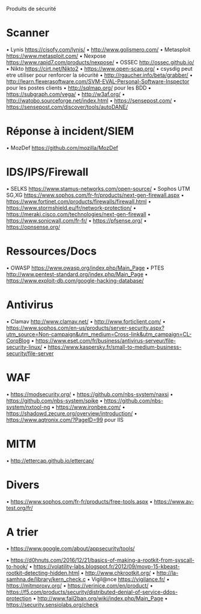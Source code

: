 Produits de sécurité

Scanner
=========
• Lynis https://cisofy.com/lynis/
• http://www.golismero.com/
• Metasploit https://www.metasploit.com/
• Nexpose https://www.rapid7.com/products/nexpose/
• OSSEC http://ossec.github.io/
• Nikto https://cirt.net/Nikto2
• https://www.open-scap.org/
• csysdig peut etre utiliser pour renforcer la sécurité
• http://rgaucher.info/beta/grabber/
• http://learn.flexerasoftware.com/SVM-EVAL-Personal-Software-Inspector pour les postes clients
• http://sqlmap.org/ pour les BDD
• https://subgraph.com/vega/
• http://w3af.org/
• http://watobo.sourceforge.net/index.html
• https://sensepost.com/ 
• https://sensepost.com/discover/tools/autoDANE/

Réponse à incident/SIEM
=======================
• MozDef https://github.com/mozilla/MozDef

IDS/IPS/Firewall
================
• SELKS https://www.stamus-networks.com/open-source/
• Sophos UTM SG,XG https://www.sophos.com/fr-fr/products/next-gen-firewall.aspx
• https://www.fortinet.com/products/firewalls/firewall.html
• https://www.stormshield.eu/fr/network-protection/
• https://meraki.cisco.com/technologies/next-gen-firewall
• https://www.sonicwall.com/fr-fr/
• https://pfsense.org/
• https://opnsense.org/

Ressources/Docs
===============
• OWASP https://www.owasp.org/index.php/Main_Page
• PTES http://www.pentest-standard.org/index.php/Main_Page
• https://www.exploit-db.com/google-hacking-database/

Antivirus
===========
• Clamav http://www.clamav.net/
• http://www.forticlient.com/
• https://www.sophos.com/en-us/products/server-security.aspx?utm_source=Non-campaign&utm_medium=Cross-link&utm_campaign=CL-CorpBlog
• https://www.eset.com/fr/business/antivirus-serveur/file-security-linux/
• https://www.kaspersky.fr/small-to-medium-business-security/file-server

WAF
============
• https://modsecurity.org/
• https://github.com/nbs-system/naxsi
• https://github.com/nbs-system/spike
• https://github.com/nbs-system/nxtool-ng
• https://www.ironbee.com/
• https://shadowd.zecure.org/overview/introduction/
• https://www.aqtronix.com/?PageID=99 pour IIS

MITM
============
• http://ettercap.github.io/ettercap/

Divers
==============
• https://www.sophos.com/fr-fr/products/free-tools.aspx
• https://www.av-test.org/fr/

A trier
=========
• https://www.google.com/about/appsecurity/tools/

• https://d0hnuts.com/2016/12/21/basics-of-making-a-rootkit-from-syscall-to-hook/
• https://volatility-labs.blogspot.fr/2012/09/movp-15-kbeast-rootkit-detecting-hidden.html
• http://www.chkrootkit.org/
• http://la-samhna.de/library/kern_check.c
• Vigil@nce https://vigilance.fr/
• https://mitmproxy.org/
• https://verinice.com/en/product/
• https://f5.com/products/security/distributed-denial-of-service-ddos-protection
• http://www.fail2ban.org/wiki/index.php/Main_Page
• https://security.sensiolabs.org/check
